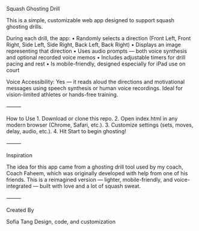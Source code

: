  Squash Ghosting Drill

This is a simple, customizable web app designed to support squash ghosting drills.

During each drill, the app:
	•	Randomly selects a direction (Front Left, Front Right, Side Left, Side Right, Back Left, Back Right)
	•	Displays an image representing that direction
	•	Uses audio prompts — both voice synthesis and optional recorded voice memos
	•	Includes adjustable timers for drill pacing and rest
	•	Is mobile-friendly, designed especially for iPad use on court

Voice Accessibility:
Yes — it reads aloud the directions and motivational messages using speech synthesis or human voice recordings. Ideal for vision-limited athletes or hands-free training.

⸻

How to Use
	1.	Download or clone this repo.
	2.	Open index.html in any modern browser (Chrome, Safari, etc.).
	3.	Customize settings (sets, moves, delay, audio, etc.).
	4.	Hit Start to begin ghosting!

⸻

Inspiration

The idea for this app came from a ghosting drill tool used by my coach, Coach Faheem, which was originally developed with help from one of his friends.
This is a reimagined version — lighter, mobile-friendly, and voice-integrated — built with love and a lot of squash sweat.

⸻

Created By

Sofia Tang
Design, code, and customization
